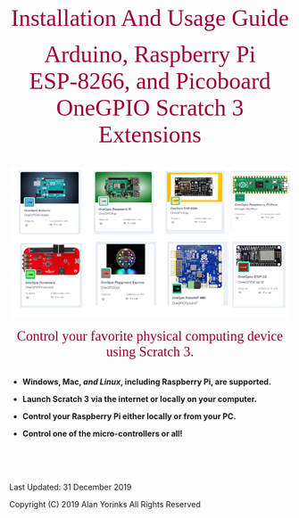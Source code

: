 
<div style="text-align:center;color:#990033; font-family:times, serif; font-size:3.0em">Installation And Usage Guide</div>
<br>



<div style="text-align:center;color:#990033; font-family:times, serif; font-size:3.0em">Arduino, Raspberry Pi </div>
<div style="text-align:center;color:#990033; font-family:times, serif; font-size:3.0em">ESP-8266, and Picoboard</div>
<div style="text-align:center;color:#990033; font-family:times, serif; font-size:3.0em">OneGPIO Scratch 3 Extensions</div>

<br>

<br>
<img src ="images/extensions.png">
 
<p align="center"></p>

<div style="text-align:center;color:#990033; font-family:times, serif; font-size:1.75em">Control your favorite physical computing device using Scratch 3.</div>
<br>

* **Windows, Mac, ***and Linux***, including Raspberry Pi, are
  supported.**

*  **Launch Scratch 3 via the internet or locally on your computer.**

* **Control your Raspberry Pi either locally or from your PC.**

* **Control one of the micro-controllers or all!**

<br>
<br>
<br>


Last Updated: 31 December 2019

Copyright (C) 2019 Alan Yorinks All Rights Reserved

